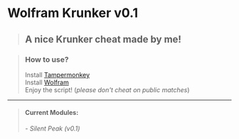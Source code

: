 # Wolfram Krunker v0.1
> ## A nice Krunker cheat made by me! <br>

> ### How to use?
>  Install [Tampermonkey](https://chrome.google.com/webstore/detail/tampermonkey/dhdgffkkebhmkfjojejmpbldmpobfkfo) <br>
>  Install [Wolfram](https://github.com/AnonHexo/Krunker/raw/master/js/wolfram.user.js) <br>
>  Enjoy the script! (*please don't cheat on public matches*) <br>
---

> #### Current Modules:
> *- Silent Peak (v0.1)*
